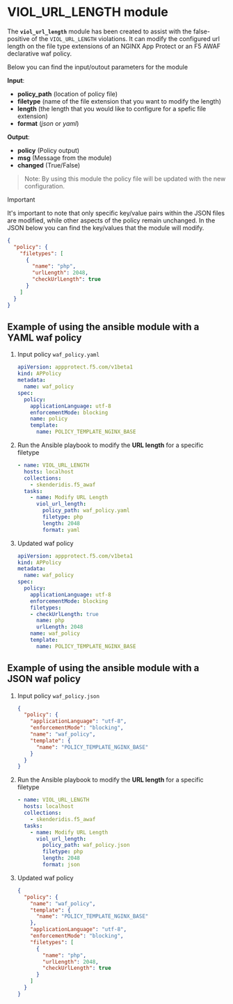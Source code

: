# VIOL_URL_LENGTH module

The **`viol_url_length`** module has been created to assist with the false-positive of the `VIOL_URL_LENGTH` violations. It can modify the configured url length on the file type extensions of an NGINX App Protect or an F5 AWAF declarative waf policy.

Below you can find the input/outout parameters for the module

**Input**:
- **policy_path** (location of policy file)
- **filetype** (name of the file extension that you want to modify the length)
- **length** (the length that you would like to configure for a spefic file extension)
- **format** (*json* or *yaml*)

**Output**:
- **policy** (Policy output)
- **msg** (Message from the module)
- **changed** (True/False)

> Note: By using this module the policy file will be updated with the new configuration.

> [!IMPORTANT] 
It's important to note that only specific key/value pairs within the JSON files are modified, while other aspects of the policy remain unchanged.
In the JSON below you can find the key/values that the module will modify.

```json
{
  "policy": {
    "filetypes": [
      {
        "name": "php",
        "urlLength": 2048,
        "checkUrlLength": true
      }
    ]
  }
}
```

## Example of using the ansible module with a YAML waf policy

1. Input policy `waf_policy.yaml`  
    ```yaml
    apiVersion: appprotect.f5.com/v1beta1
    kind: APPolicy
    metadata:
      name: waf_policy
    spec:
      policy:
        applicationLanguage: utf-8
        enforcementMode: blocking
        name: policy
        template:
          name: POLICY_TEMPLATE_NGINX_BASE
    ```

2. Run the Ansible playbook to modify the **URL length** for a specific filetype
    ```yaml
    - name: VIOL_URL_LENGTH
      hosts: localhost
      collections:
        - skenderidis.f5_awaf         
      tasks:
        - name: Modify URL Length
          viol_url_length:
            policy_path: waf_policy.yaml
            filetype: php
            length: 2048
            format: yaml
    ```

3. Updated waf policy
    ```yaml
    apiVersion: appprotect.f5.com/v1beta1
    kind: APPolicy
    metadata:
      name: waf_policy
    spec:
      policy:
        applicationLanguage: utf-8
        enforcementMode: blocking
        filetypes:
        - checkUrlLength: true
          name: php
          urlLength: 2048
        name: waf_policy
        template:
          name: POLICY_TEMPLATE_NGINX_BASE
    ```


## Example of using the ansible module with a JSON waf policy

1. Input policy `waf_policy.json`
  
    ```json
    {
      "policy": {
        "applicationLanguage": "utf-8",
        "enforcementMode": "blocking",
        "name": "waf_policy",
        "template": {
          "name": "POLICY_TEMPLATE_NGINX_BASE"
        }
      }
    }
    ```

2. Run the Ansible playbook to modify the **URL length** for a specific filetype
    ```yaml
    - name: VIOL_URL_LENGTH
      hosts: localhost
      collections:
        - skenderidis.f5_awaf         
      tasks:
        - name: Modify URL Length
          viol_url_length:
            policy_path: waf_policy.json
            filetype: php
            length: 2048
            format: json
    ```

3. Updated waf policy
    ```json
    {
      "policy": {
        "name": "waf_policy",
        "template": {
          "name": "POLICY_TEMPLATE_NGINX_BASE"
        },
        "applicationLanguage": "utf-8",
        "enforcementMode": "blocking",
        "filetypes": [
          {
            "name": "php",
            "urlLength": 2048,
            "checkUrlLength": true
          }
        ]
      }
    }
    ```



